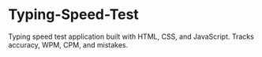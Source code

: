 # Typing-Speed-Test
Typing speed test application built with HTML, CSS, and JavaScript. Tracks accuracy, WPM, CPM, and mistakes.
